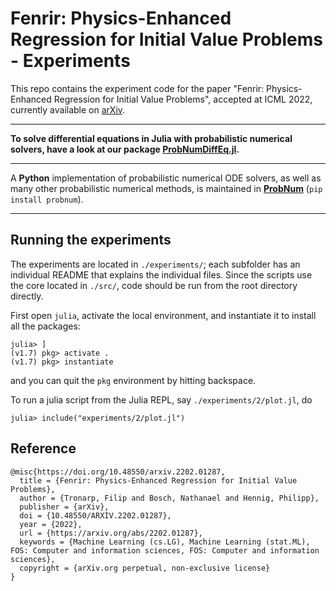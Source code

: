 # Fenrir: Physics-Enhanced Regression for Initial Value Problems - Experiments

This repo contains the experiment code for the paper "Fenrir: Physics-Enhanced Regression for Initial Value Problems", accepted at ICML 2022, currently available on [arXiv](https://arxiv.org/abs/2202.01287).


---

__To solve differential equations in Julia with probabilistic numerical solvers, have a look at our package
[ProbNumDiffEq.jl](https://github.com/nathanaelbosch/ProbNumDiffEq.jl).__

---

A __Python__ implementation of probabilistic numerical ODE solvers, as well as many other probabilistic numerical methods, is maintained in __[ProbNum](https://github.com/probabilistic-numerics/probnum)__ (`pip install probnum`).

---


## Running the experiments
The experiments are located in `./experiments/`; each subfolder has an individual README that explains the individual files.
Since the scripts use the core located in `./src/`, code should be run from the root directory directly.

First open `julia`, activate the local environment, and instantiate it to install all the packages:
```
julia> ]
(v1.7) pkg> activate .
(v1.7) pkg> instantiate
```
and you can quit the `pkg` environment by hitting backspace.

To run a julia script from the Julia REPL, say `./experiments/2/plot.jl`, do
```
julia> include("experiments/2/plot.jl")
```


## Reference
```
@misc{https://doi.org/10.48550/arxiv.2202.01287,
  title = {Fenrir: Physics-Enhanced Regression for Initial Value Problems},
  author = {Tronarp, Filip and Bosch, Nathanael and Hennig, Philipp},
  publisher = {arXiv},
  doi = {10.48550/ARXIV.2202.01287},
  year = {2022},
  url = {https://arxiv.org/abs/2202.01287},
  keywords = {Machine Learning (cs.LG), Machine Learning (stat.ML), FOS: Computer and information sciences, FOS: Computer and information sciences},
  copyright = {arXiv.org perpetual, non-exclusive license}
}
```
